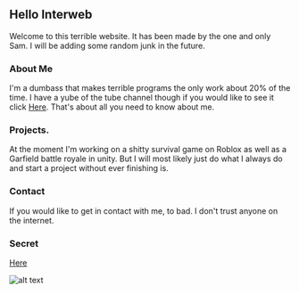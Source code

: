## Hello Interweb

Welcome to this terrible website. It has been made by the one and only Sam. I will be adding some random junk in the future.

### About Me

I'm a dumbass that makes terrible programs the only work about 20% of the time. I have a yube of the tube channel though if
you would like to see it click [Here](https://www.youtube.com/channel/UCQxJot0hoe2tS5yyt5H28qA). That's about all you need to
know about me.

### Projects.

At the moment I'm working on a shitty survival game on Roblox as well as a Garfield battle royale in unity. But I will most likely
just do what I always do and start a project without ever finishing is.

### Contact

If you would like to get in contact with me, to bad. I don't trust anyone on the internet.

### Secret

[Here](https://www.youtube.com/watch?v=dQw4w9WgXcQ)

![alt text](https://user-images.githubusercontent.com/81713001/113314752-a002dc80-92da-11eb-8491-26c6d499b5a6.PNG)
